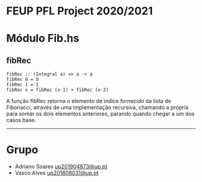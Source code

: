 # FEUP PFL Project 2020/2021

# Módulo Fib.hs

## fibRec

```
fibRec :: (Integral a) => a -> a
fibRec 0 = 0
fibRec 1 = 1
fibRec x = fibRec (x-1) + fibRec (x-2)
```

A função fibRec retorna o elemento de indice fornecido da lista de Fibonacci, através de uma implementação recursiva, chamando a própria para somar os dois elementos anteriores, parando quando chegar a um dos casos base.

---

# Grupo

- Adriano Soares <up201904873@up.pt>
- Vasco Alves <up201808031@up.pt>